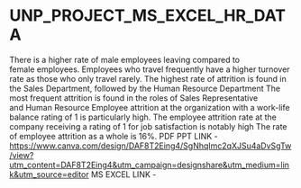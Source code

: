 # UNP_PROJECT_MS_EXCEL_HR_DATA
There is a higher rate of male employees leaving compared to female employees.
Employees who travel frequently have a higher turnover rate as those who only travel rarely.
The highest rate of attrition is found in the Sales Department, followed by the Human Resource Department
The most frequent attrition is found in the roles of Sales Representative and Human Resource
Employee attrition at the organization with a work-life balance rating of 1 is particularly high.
The employee attrition rate at the company receiving a rating of 1 for job satisfaction is notably high
The rate of employee attrition as a whole is 16%. PDF
PPT LINK -https://www.canva.com/design/DAF8T2Eing4/SgNhqImc2qXJSu4aDvSgTw/view?utm_content=DAF8T2Eing4&utm_campaign=designshare&utm_medium=link&utm_source=editor
MS EXCEL LINK -
